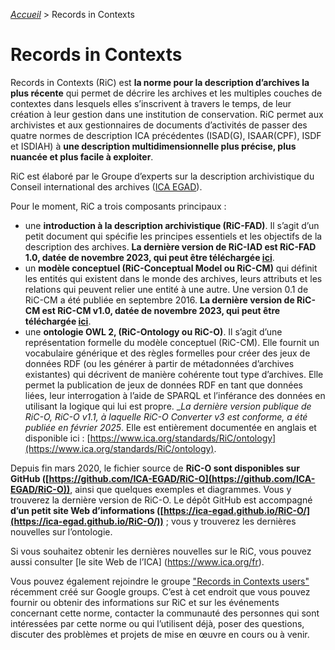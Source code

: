 [_Accueil_](index.md) > Records in Contexts

# Records in Contexts

Records in Contexts (RiC) est __la norme pour la description d’archives la plus récente__ qui permet de décrire les archives et les multiples couches de contextes dans lesquels elles s’inscrivent à travers le temps, de leur création à leur gestion dans une institution de conservation. RiC permet aux archivistes et aux gestionnaires de documents d’activités de passer des quatre normes de description ICA précédentes (ISAD(G), ISAAR(CPF), ISDF et ISDIAH) à __une description multidimensionnelle plus précise, plus nuancée et plus facile à exploiter__.

RiC est élaboré par le Groupe d’experts sur la description archivistique du Conseil international des archives ([ICA EGAD](https://www.ica.org/fr/groupes-dexperts/groupe-d-experts-sur-la-description-archivistique-egad)).

Pour le moment, RiC a trois composants principaux :

- une __introduction à la description archivistique (RiC-FAD)__. Il s’agit d’un petit document qui spécifie les principes essentiels et les objectifs de la description des archives. __La dernière version de RiC-IAD est RiC-FAD 1.0, datée de novembre 2023, qui peut être téléchargée [ici](https://www.ica.org/app/uploads/2023/12/RiC-FAD-1.0.pdf)__.
- un __modèle conceptuel (RiC-Conceptual Model ou RiC-CM)__ qui définit les entités qui existent dans le monde des archives, leurs attributs et les relations qui peuvent relier une entité à une autre. Une version 0.1 de RiC-CM a été publiée en septembre 2016. __La dernière version de RiC-CM est RiC-CM v1.0, datée de novembre 2023, qui peut être téléchargée [ici](https://www.ica.org/app/uploads/2024/01/ric-cm-1.0_0.pdf)__.
- une __ontologie OWL 2, (RiC-Ontology ou RiC-O)__. Il s’agit d’une représentation formelle du modèle conceptuel (RiC-CM). Elle fournit un vocabulaire générique et des règles formelles pour créer des jeux de données RDF (ou les générer à partir de métadonnées d’archives existantes) qui décrivent de manière cohérente tout type d’archives. Elle permet la publication de jeux de données RDF en tant que données liées, leur interrogation à l’aide de SPARQL et l’inférance des données en utilisant la logique qui lui est propre. __La dernière version publique de RiC-O, RiC-O v1.1, à laquelle RiC-O Converter v3 est conforme, a été publiée en février 2025_. Elle est entièrement documentée en anglais et disponible ici : [https://www.ica.org/standards/RiC/ontology](https://www.ica.org/standards/RiC/ontology).

Depuis fin mars 2020, le fichier source de __RiC-O sont disponibles sur GitHub ([https://github.com/ICA-EGAD/RiC-O](https://github.com/ICA-EGAD/RiC-O))__, ainsi que quelques exemples et diagrammes. Vous y trouverez la dernière version de RiC-O. Le dépôt GitHub est accompagné __d’un petit site Web d’informations ([https://ica-egad.github.io/RiC-O/](https://ica-egad.github.io/RiC-O/))__ ; vous y trouverez les dernières nouvelles sur l’ontologie.

Si vous souhaitez obtenir les dernières nouvelles sur le RiC, vous pouvez aussi consulter [le site Web de l’ICA] (https://www.ica.org/fr).

Vous pouvez également rejoindre le groupe ["Records in Contexts users"](https://groups.google.com/g/Records_in_Contexts_users) récemment créé sur Google groups. C’est à cet endroit que vous pouvez fournir ou obtenir des informations sur RiC et sur les événements concernant cette norme, contacter la communauté des personnes qui sont intéressées par cette norme ou qui l’utilisent déjà, poser des questions, discuter des problèmes et projets de mise en œuvre en cours ou à venir.
